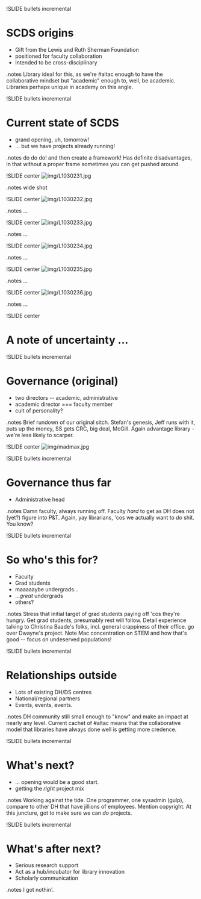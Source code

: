 !SLIDE bullets incremental
# SCDS origins #

* Gift from the Lewis and Ruth Sherman Foundation
* positioned for faculty collaboration
* Intended to be cross-disciplinary

.notes Library ideal for this, as we're #altac enough to have the collaborative
mindset but "academic" enough to, well, be academic. Libraries perhaps unique
in academy on this angle.

!SLIDE bullets incremental
# Current state of SCDS #

* grand opening, uh, tomorrow!
* ... but we have projects already running!

.notes do do do! and then create a framework! Has definite disadvantages, in that without a proper frame sometimes you can get pushed around.

!SLIDE center
![img/L1030231.jpg](img/L1030231.jpg)

.notes wide shot

!SLIDE center
![img/L1030232.jpg](img/L1030232.jpg)

.notes ...

!SLIDE center
![img/L1030233.jpg](img/L1030233.jpg)

.notes ...

!SLIDE center
![img/L1030234.jpg](img/L1030234.jpg)

.notes ...

!SLIDE center
![img/L1030235.jpg](img/L1030235.jpg)

.notes ...

!SLIDE center
![img/L1030236.jpg](img/L1030236.jpg)

.notes ...

!SLIDE center
# A note of uncertainty ... #

!SLIDE bullets incremental
# Governance (original) #
* two directors -- academic, administrative
* academic director === faculty member
* cult of personality?

.notes Brief rundown of our original sitch. Stefan's genesis, Jeff runs with it, puts up the money, SS gets CRC, big deal, McGill. Again advantage library - we're less likely to scarper.


!SLIDE center
![img/madmax.jpg](img/madmax.jpg)

!SLIDE bullets incremental
# Governance thus far #
* Administrative head

.notes Damn faculty, always running off. Faculty *hard* to get as DH does not (yet?) figure into P&T. Again, yay librarians, 'cos we actually want to *do* shit. You know?

!SLIDE bullets incremental
# So who's this for? #
* Faculty
* Grad students
* maaaaaybe undergrads...
* ...*great* undergrads 
* others?

.notes Stress that initial target of grad students paying off 'cos they're hungry. Get grad students, presumably rest will follow. Detail experience talking to Christina Baade's folks, incl. general crappiness of their office. go over Dwayne's project. Note Mac concentration on STEM and how that's good -- focus on undeserved populations!

!SLIDE bullets incremental
# Relationships outside #
* Lots of existing DH/DS centres
* National/regional partners
* Events, events, events.

.notes DH community still small enough to "know" and make an impact at nearly any level. Current cachet of #altac means that the collaborative model that libraries have always done well is getting more credence.

!SLIDE bullets incremental
# What's next? #
* ... opening would be a good start.
* getting the *right* project mix

.notes Working against the tide. One programmer, one sysadmin (gulp), compare to other DH that have jillions of employees. Mention copyright. At this juncture, got to make sure we can *do* projects.

!SLIDE bullets incremental 
# What's after next? #
* Serious research support
* Act as a hub/incubator for library innovation
* Scholarly communication

.notes I got nothin'.



